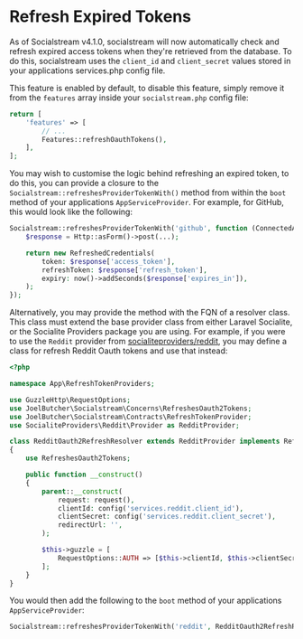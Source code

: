 # Refresh Expired Tokens

As of Socialstream v4.1.0, socialstream will now automatically check and refresh expired access tokens when they're retrieved from the database. To do this, socialstream uses the `client_id` and `client_secret` values stored in your applications services.php config file.

This feature is enabled by default, to disable this feature, simply remove it from the `features` array inside your `socialstream.php` config file:

```php
return [
    'features' => [
        // ...
        Features::refreshOauthTokens(),
    ],
];
```

You may wish to customise the logic behind refreshing an expired token, to do this, you can provide a closure to the `Socialstream::refreshesProviderTokenWith()` method from within the `boot` method of your applications `AppServiceProvider`. For example, for GitHub, this would look like the following:

```php
Socialstream::refreshesProviderTokenWith('github', function (ConnectedAccount $account) {
    $response = Http::asForm()->post(...);

    return new RefreshedCredentials(
        token: $response['access_token'],
        refreshToken: $response['refresh_token'],
        expiry: now()->addSeconds($response['expires_in']),
    );
});
```

Alternatively, you may provide the method with the FQN of a resolver class. This class must extend the base provider class from either Laravel Socialite, or the Socialite Providers package you are using. For example, if you were to use the `Reddit` provider from [socialiteproviders/reddit](https://github.com/SocialiteProviders/Reddit), you may define a class for refresh Reddit Oauth tokens and use that instead:

```php
<?php

namespace App\RefreshTokenProviders;

use GuzzleHttp\RequestOptions;
use JoelButcher\Socialstream\Concerns\RefreshesOauth2Tokens;
use JoelButcher\Socialstream\Contracts\RefreshTokenProvider;
use SocialiteProviders\Reddit\Provider as RedditProvider;

class RedditOauth2RefreshResolver extends RedditProvider implements RefreshTokenProvider
{
    use RefreshesOauth2Tokens;

    public function __construct()
    {
        parent::__construct(
            request: request(),
            clientId: config('services.reddit.client_id'),
            clientSecret: config('services.reddit.client_secret'),
            redirectUrl: '',
        );

        $this->guzzle = [
            RequestOptions::AUTH => [$this->clientId, $this->clientSecret],
        ];
    }
}
```

You would then add the following to the `boot` method of your applications `AppServiceProvider`:

```php
Socialstream::refreshesProviderTokenWith('reddit', RedditOauth2RefreshResolver::class);
```
